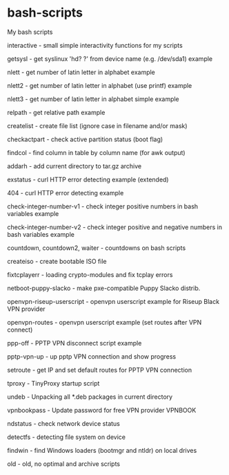# bash-scripts
My bash scripts

interactive - small simple interactivity functions for my scripts

getsysl - get syslinux 'hd? ?' from device name (e.g. /dev/sda1) example

nlett - get number of latin letter in alphabet example

nlett2 - get number of latin letter in alphabet (use printf) example

nlett3 - get number of latin letter in alphabet simple example

relpath - get relative path example

createlist - create file list (ignore case in filename and/or mask)

checkactpart - check active partition status (boot flag)

findcol - find column in table by column name (for awk output)

addarh - add current directory to tar.gz archive

exstatus - curl HTTP error detecting example (extended)

404 - curl HTTP error detecting example

check-integer-number-v1 - check integer positive numbers in bash variables example

check-integer-number-v2 - check integer positive and negative numbers in bash variables example

countdown, countdown2, waiter - countdowns on bash scripts

createiso - create bootable ISO file

fixtcplayerr - loading crypto-modules and fix tcplay errors

netboot-puppy-slacko - make pxe-compatible Puppy Slacko distrib.

openvpn-riseup-userscript - openvpn userscript example for Riseup Black VPN provider

openvpn-routes - openvpn userscript example (set routes after VPN connect)

ppp-off - PPTP VPN disconnect script example

pptp-vpn-up - up pptp VPN connection and show progress

setroute - get IP and set default routes for PPTP VPN connection

tproxy - TinyProxy startup script

undeb - Unpacking all *.deb packages in current directory

vpnbookpass - Update password for free VPN provider VPNBOOK

ndstatus - check network device status

detectfs - detecting file system on device

findwin - find Windows loaders (bootmgr and ntldr) on local drives

old - old, no optimal and archive scripts